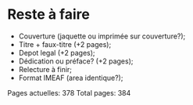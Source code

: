Reste à faire
==============

 * Couverture (jaquette ou imprimée sur couverture?);
 * Titre + faux-titre (+2 pages);
 * Depot legal (+2 pages);
 * Dédication ou préface? (+2 pages);
 * Relecture à finir;
 * Format IMEAF (area identique?);

Pages actuelles: 378
Total pages: 384
